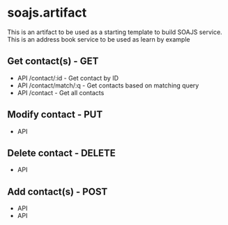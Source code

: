 # soajs.artifact

This is an artifact to be used as a starting template to build SOAJS service. This is an address book service to be used as learn by example

## Get contact(s) - GET
* API /contact/:id - Get contact by ID
* API /contact/match/:q - Get contacts based on matching query
* API /contact - Get all contacts

## Modify contact - PUT
* API 

## Delete contact - DELETE
* API 

## Add contact(s) - POST
* API 
* API 

